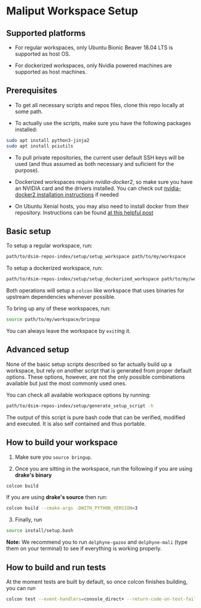 # Maliput Workspace Setup

## Supported platforms

* For regular workspaces, only Ubuntu Bionic Beaver 18.04 LTS is supported as host OS.

* For dockerized workspaces, only Nvidia powered machines are supported as host machines.

## Prerequisites

* To get all necessary scripts and repos files, clone this repo locally at some path.

* To actually use the scripts, make sure you have the following packages installed:

```sh
sudo apt install python3-jinja2
sudo apt install pciutils
```

* To pull private repositories, the current user default SSH keys will be used (and thus assumed as both necessary and suficient for the purpose).

* Dockerized workspaces require *nvidia-docker2*, so make sure you have an NVIDIA card and the drivers installed.
You can check out [nvidia-docker2 installation instructions](https://github.com/nvidia/nvidia-docker/wiki/Installation-(version-2.0)) if needed
* On Ubuntu Xenial hosts, you may also need to install docker from their repository. Instructions can be found
[at this helpful post](https://gist.github.com/Brainiarc7/a8ab5f89494d053003454efc3be2d2ef)

## Basic setup

To setup a regular workspace, run:

```sh
path/to/dsim-repos-index/setup/setup_workspace path/to/my/workspace
```

To setup a dockerized workspace, run:

```sh
path/to/dsim-repos-index/setup/setup_dockerized_workspace path/to/my/workspace
```

Both operations will setup a `colcon` like workspace that uses binaries for
upstream dependencies whenever possible.

To bring up any of these workspaces, run:

```sh
source path/to/my/workspace/bringup
```

You can always leave the workspace by `exit`ing it.

## Advanced setup

None of the basic setup scripts described so far actually build up a workspace, but rely
on another script that is generated from proper default options. These options, however,
are not the only possible combinations available but just the most commonly used ones.

You can check all available workspace options by running:

```sh
path/to/dsim-repos-index/setup/generate_setup_script -h
```

The output of this script is pure bash code that can be verified, modified and executed. It
is also self contained and thus portable.

## How to build your workspace

1. Make sure you `source bringup`.

2. Once you are sitting in the workspace, run the following if you are using **drake's binary**

```sh
colcon build
```
If you are using **drake's source** then run:
```sh
colcon build --cmake-args -DWITH_PYTHON_VERSION=3
```

3. Finally, run
```sh
source install/setup.bash
```

**Note:** We recommend you to run `delphyne-gazoo` and `delphyne-mali` (type them on your terminal) to see if everything is working properly.

## How to build and run tests

At the moment tests are built by default, so once colcon finishes building, you can run
```sh
colcon test --event-handlers=console_direct+ --return-code-on-test-failure --packages-skip PROJ4
```
